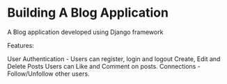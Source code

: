 # Building A Blog Application

A Blog application developed using Django framework

Features:

User Authentication - Users can register, login and logout
Create, Edit and Delete Posts
Users can Like and Comment on posts.
Connections - Follow/Unfollow other users.
